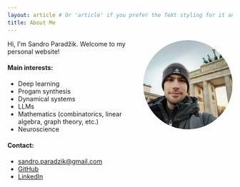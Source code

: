 ```yaml
---
layout: article # Or 'article' if you prefer the TeXt styling for it and it fits
title: About Me
---
```


<!-- Add this image block -->
<img src="/assets/images/sandro.jpg" alt="Sandro Paradžik" style="float: right; margin: 0 0 1em 1em; width: 200px; border-radius: 50%;"> 
<!-- Adjust width, border-radius, and margins as needed -->
<!-- For float: left, use margin: 0 1em 1em 0; -->

Hi, I'm Sandro Paradžik. Welcome to my personal website!

#### Main interests:

* Deep learning
* Progam synthesis
* Dynamical systems
* LLMs
* Mathematics (combinatorics, linear algebra, graph theory, etc.)
* Neuroscience

#### Contact:

*   [sandro.paradzik@gmail.com](mailto:sandro.paradzik@gmail.com)
*   [GitHub](https://github.com/sandropa)
*   [LinkedIn](https://www.linkedin.com/in/sandropa/)
